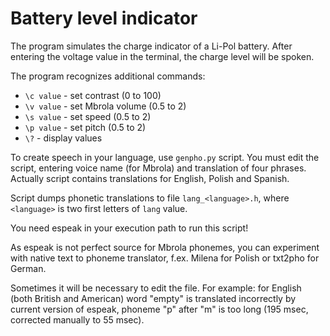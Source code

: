 # Battery level indicator

The program simulates the charge indicator of a Li-Pol battery. After
entering the voltage value in the terminal, the charge level will be
spoken.

The program recognizes additional commands:

- `\c value` - set contrast (0 to 100)
- `\v value` - set Mbrola volume (0.5 to 2)
- `\s value` - set speed (0.5 to 2)
- `\p value` - set pitch (0.5 to 2)
- `\?` - display values

To create speech in your language, use `genpho.py` script. You must
edit the script, entering voice name (for Mbrola) and translation of
four phrases. Actually script contains translations for English, Polish
and Spanish.

Script dumps phonetic translations to file `lang_<language>.h`, where `<language>`
is two first letters of `lang` value.

You need espeak in your execution path to run this script!

As espeak is not perfect source for Mbrola phonemes, you can experiment
with native text to phoneme translator, f.ex. Milena for Polish or
txt2pho for German.

Sometimes it will be necessary to edit the file. For example: for English (both British and American)
word "empty" is translated incorrectly by current version of espeak, phoneme "p" after "m"
is too long (195 msec, corrected manually to 55 msec).

